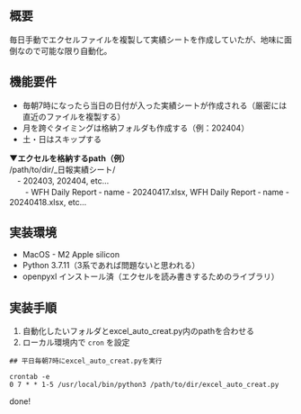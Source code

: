 ## 概要

毎日手動でエクセルファイルを複製して実績シートを作成していたが、地味に面倒なので可能な限り自動化。  

## 機能要件

* 毎朝7時になったら当日の日付が入った実績シートが作成される（厳密には直近のファイルを複製する）
* 月を跨ぐタイミングは格納フォルダも作成する（例：202404）
* 土・日はスキップする

**▼エクセルを格納するpath（例）**  
/path/to/dir/_日報実績シート/  
　- 202403, 202404, etc...  
　　- WFH Daily Report ‐ name - 20240417.xlsx, WFH Daily Report ‐ name - 20240418.xlsx, etc...  
    
## 実装環境

* MacOS - M2 Apple silicon
* Python 3.7.11（3系であれば問題ないと思われる）
* openpyxl インストール済（エクセルを読み書きするためのライブラリ）

## 実装手順

1. 自動化したいフォルダとexcel_auto_creat.py内のpathを合わせる
2. ローカル環境内で ```cron``` を設定

```
## 平日毎朝7時にexcel_auto_creat.pyを実行

crontab -e
0 7 * * 1-5 /usr/local/bin/python3 /path/to/dir/excel_auto_creat.py
```

done!